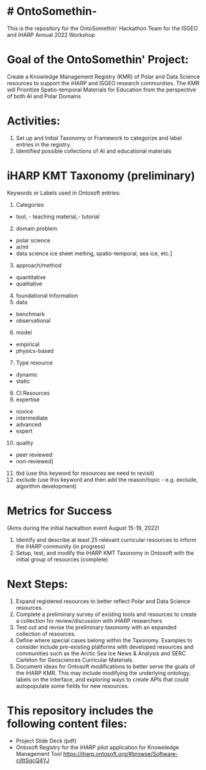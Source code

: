 # # OntoSomethin-
This is the repository for the OntoSomethin' Hackathon Team for the ISGEO and iHARP Annual 2022 Workshop

# Goal of the OntoSomethin' Project: 
Create a Knowledge Management Registry (KMR) of Polar and Data Science resources to support the iHARP and ISGEO research communities. 
The KMR will Prioritize Spatio-temporal Materials for Education from the perspective of both AI and Polar Domains

# Activities: 
1) Set up and Initial Taxonomy or Framework to categorize and label entries in the registry. 
2) Identified possible collections of AI and educational materials


# iHARP KMT Taxonomy (preliminary)
Keywords or Labels used in Ontosoft entries: 

1. Categories 
- tool, - teaching material,- tutorial
2. domain problem 
- polar science
- ai/ml 
- data science 
 ice sheet melting, spatio-temporal, sea ice, etc.]
3. approach/method 
- quantitative
- qualitative
4. foundational Information 
5. data 
- benchmark 
- observational
6. model 
- empirical
- physics-based
7. Type resource
- dynamic 
- static
8. CI Resources 
9. expertise 
- novice 
- intermediate 
- advanced
- expert
10. quality 
- peer reviewed 
- non-reviewed]
11. tbd (use this keyword for resources we need to revisit)
12. exclude (use this keyword and then add the reason/topic - e.g. exclude, algorithm development)


# Metrics for Success 
(Aims during the initial hackathon event August 15-19, 2022)
1) Identify and describe at least 25 relevant curricular resources to inform the iHARP community (in progress)
2) Setup, test, and modify the iHARP KMT Taxonomy in Ontosoft with the initial group of resources (complete)

# Next Steps: 
1) Expand registered resources to better reflect Polar and Data Science resources. 
2) Complete a preliminary survey of existing tools and resources to create a collection for review/discussion with iHARP researchers
3) Test out and revise the preliminary taxonomy with an expanded collection of resources. 
4) Define where special cases belong within the Taxonomy. Examples to consider include pre-existing platforms with developed resources and communities such as the Arctic Sea Ice News & Analysis and SERC Carleton for Geosciences Curricular Materials. 
5) Document ideas for Ontosoft modifications to better serve the goals of the iHARP KMR. This may include modifying the underlying ontology, labels on the interface, and exploring ways to create APIs that could autopopulate some fields for new resources.


# This repository includes the following content files: 
- Project Slide Deck (pdf)
- Ontosoft Registry for the iHARP pilot application for Knoweledge Management Tool
      https://iharp.ontosoft.org/#browse/Software-cjlttSgcQ4YJ
      
      
